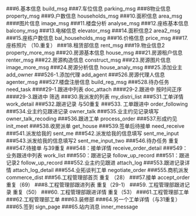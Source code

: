 ###6.基本信息  build_msg
###7.车位信息  parking_msg
###8物业信息   property_msg
###9.户数信息  households_msg
###10.面积信息 area_msg
####图片信息    image_msg
###11.楼盘分析 analyse_msg
###12.座栋基本信息 balcony_msg
###13.电梯信息  elevator_msg
###14.面积信息2  area2_msg
###15.座栋户数信息  bal_households_msg
###16.价格信息 price_msg
###17.座栋照片 （10.重复）
###18.租赁部信息 rent_msg
###19.物业信息2 property_more_msg
###20.房源基本信息 house_msg
###21.房源租户信息 renter_msg
###22.房源构造信息 construct_msg
###23.房源图片信息 image_more_msg
###24.房源分析信息 house_analy_msg
###25.添加业主  add_owner
###526-1.添加代理  add_agent
###526.房源代理人信息  agenter_msg
###527.楼盘注册信息 build_reg_msg
###528.待办任务 need_task
####29-1.跟进中列表 doc_attach
####29-2.跟进中   按时间正序
####29-3.跟进中  筛选
###30.我派发的列表 my_distri_list
###531.工单详情  work_detail
###532.跟进记录 与50重复
###533. 工单跟进中 order_following
###534.业主约见跟进记录 owner_talk
###535.业主约见记录填写 owner_talk_recoding
###536.跟进工单     process_order
###537.形成约见   init_meet
###538.收房派单   get_house
###539.签单后待接单 need_receive
###541.派发给我的 sent_me
###542.派发给我的信息填写 sent_me_input
###543.派发给我的信息填写2 sent_me_input_two
###546.待办任务 重复
###547.待接单 与39重复
###548：接单详情 receive_order_detail
###549：业务跟进中列表 work_list
###550：跟进记录 follow_up_record
###551：跟进记录2 follow_up_record
###552.业主约见跟进 attach_log
###553.跟进记录详情 attach_log_detail
###554.业拓谈判工单 negotiate_order
###555.商机派发  commerce_dist
###56.工程管理部首页  重复 （28）
###57.接单 accept_order 重复（69）
###8.工程管理部跟进列表 重复（29-1）
###59. 工程管理部跟进记录 重复（50）
###60. 工程管理部跟进详情 重复（53）
###61.工程管理部工单
###62.工程管理部工单
###63.装修部
###64.另一个工单详情（与31重复）
###65.签到 sign_page
###65.站内消息 inner_message






















